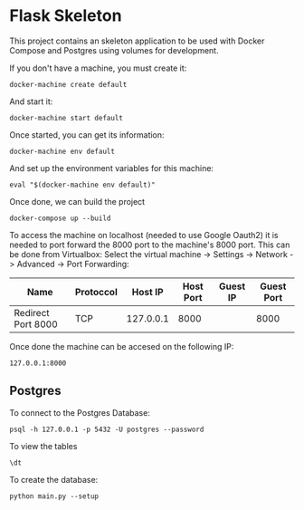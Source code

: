 # Flask Skeleton

This project contains an skeleton application to be used with Docker Compose and Postgres using volumes for development. 

If you don't have a machine, you must create it:

```
docker-machine create default
```

And start it:

```
docker-machine start default
```

Once started, you can get its information:

```
docker-machine env default
```

And set up the environment variables for this machine:

```
eval "$(docker-machine env default)"
```

Once done, we can build the project

```
docker-compose up --build
```

To access the machine on localhost (needed to use Google Oauth2) it is needed to port forward the 8000 port to the machine's 8000 port.
This can be done from Virtualbox: Select the virtual machine -> Settings -> Network -> Advanced -> Port Forwarding:

| Name | Protoccol | Host IP | Host Port| Guest IP | Guest Port |
| ---- | --- | --- | --- | --- |--- |
| Redirect Port 8000 | TCP | 127.0.0.1 | 8000 | | 8000 |


Once done the machine can be accesed on the following IP:


```
127.0.0.1:8000
```

## Postgres

To connect to the Postgres Database:
```
psql -h 127.0.0.1 -p 5432 -U postgres --password
```

To view the tables

```
\dt
```

To create the database:

```
python main.py --setup
```
